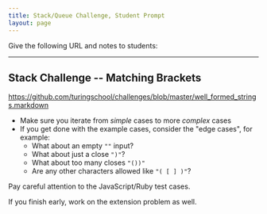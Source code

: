 ```yaml
---
title: Stack/Queue Challenge, Student Prompt
layout: page
---
```


Give the following URL and notes to students:

---

## Stack Challenge -- Matching Brackets

https://github.com/turingschool/challenges/blob/master/well_formed_strings.markdown

* Make sure you iterate from *simple* cases to more *complex* cases
* If you get done with the example cases, consider the "edge cases", for example:
  * What about an empty `""` input?
  * What about just a close `")"`?
  * What about too many closes `"())"`
  * Are any other characters allowed like `"( [ ] )"`?

Pay careful attention to the JavaScript/Ruby test cases.

If you finish early, work on the extension problem as well.
